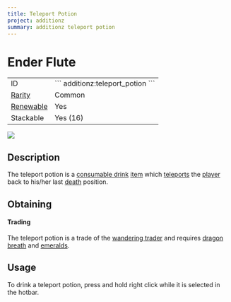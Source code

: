 ```yaml
---
title: Teleport Potion
project: additionz
summary: additionz teleport potion
---
```

# Ender Flute
<div class="main_table">
<div class="left_main_table">
<table class="left_table">
    <tbody>
        <tr>
            <td class="first-column">ID</td>
            <td class="second-column">
            ```
            additionz:teleport_potion
            ```
            </td>
        </tr>
        <tr id="linear-top">
            <td class="first-column"><a href="https://minecraft.wiki/w/Rarity" target="_blank">Rarity</a></td>
            <td class="second-column">Common</td>
        </tr>
        <tr id="linear-top">
            <td class="first-column"><a href="https://minecraft.wiki/w/Renewable_resource" target="_blank">Renewable</a></td>
            <td class="second-column">Yes</td>
        </tr>
        <tr id="linear-top">
            <td class="first-column">Stackable</td>
            <td class="second-column">Yes (16)</td>
        </tr>
    </tbody>
</table>
</div>
    <img src="/wiki/assets/additionz/items/teleport_potion.png" loading="lazy" class="right_img_table"/>
</div>

## Description
The teleport potion is a [consumable drink](https://minecraft.wiki/w/Drinks) [item](https://minecraft.wiki/w/Item) which [teleports](https://minecraft.wiki/w/Teleportation) the [player](https://minecraft.wiki/w/Player) back to his/her last [death](https://minecraft.wiki/w/Health#Death) position.

## Obtaining
#### Trading
The teleport potion is a trade of the [wandering trader](https://minecraft.wiki/w/Wandering_Trader) and requires [dragon breath](https://minecraft.wiki/w/Dragon%27s_Breath) and [emeralds](https://minecraft.wiki/w/Emerald).

## Usage
To drink a teleport potion, press and hold right click while it is selected in the hotbar.
